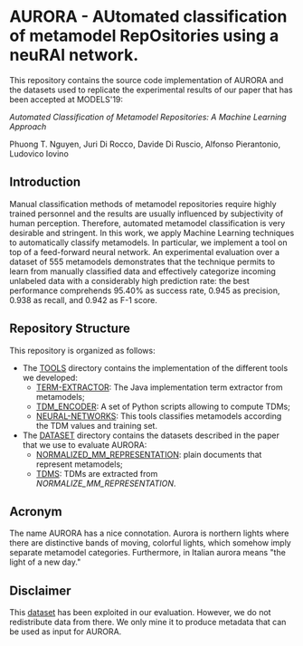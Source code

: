 # AURORA - AUtomated classification of metamodel RepOsitories using a neuRAl network.

This repository contains the source code implementation of AURORA and the datasets used to replicate the experimental results of our paper that has been accepted at MODELS'19:

_Automated Classification of Metamodel Repositories: A Machine Learning Approach_

Phuong T. Nguyen, Juri Di Rocco, Davide Di Ruscio, Alfonso Pierantonio, Ludovico Iovino

## Introduction

Manual classification methods of metamodel repositories require highly trained personnel and the results are usually influenced by subjectivity of human perception. Therefore, automated metamodel classification is very desirable and stringent. In this work, we apply Machine Learning techniques to automatically classify metamodels. In particular, we implement a tool on top of a feed-forward neural network. An experimental evaluation over a dataset of 555 metamodels demonstrates that the technique permits to learn from manually classified data and effectively categorize incoming unlabeled data with a considerably high prediction rate: the best performance comprehends 95.40% as success rate, 0.945 as precision, 0.938 as recall, and 0.942 as F-1 score. 

## Repository Structure

This repository is organized as follows:

* The [TOOLS](./TOOLS) directory contains the implementation of the different tools we developed:
	* [TERM-EXTRACTOR](./TOOLS/TERM_EXTRACTOR): The Java implementation term extractor from metamodels;
	* [TDM_ENCODER](./TOOLS/TDM-ENCODER): A set of Python scripts allowing to compute TDMs;
	* [NEURAL-NETWORKS](./TOOLS/NEURAL-NETWORKS): This tools classifies metamodels according the TDM values and training set.
* The [DATASET](./DATASET) directory contains the datasets described in the paper that we use to evaluate AURORA:
	* [NORMALIZED_MM_REPRESENTATION](./DATASET/NORMALIZED_MM_REPRESENTATION): plain documents that represent metamodels;
	* [TDMS](./DATASET/TDMS): TDMs are extracted from _NORMALIZE\_MM\_REPRESENTATION_.

## Acronym
The name AURORA has a nice connotation. Aurora is northern lights where there are distinctive bands of moving, colorful lights, which somehow imply separate metamodel categories. Furthermore, in Italian aurora means "the light of a new day."


## Disclaimer

This [dataset](http://doi.org/10.5281/zenodo.2585431) has been exploited in our evaluation. However, we do not redistribute data from there. We only mine it to produce metadata that can be used as input for AURORA.

